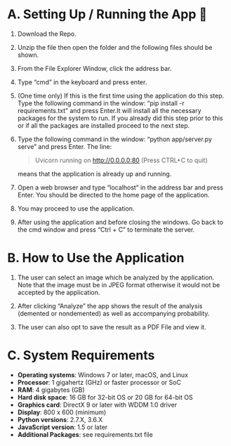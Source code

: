 # A.	Setting Up / Running the App :wrench:
1.	Download the Repo.

2.	Unzip the file then open the folder and the following files should be shown.

3. From the File Explorer Window, click the address bar.
 
4.	Type “cmd” in the keyboard and press enter.
 
5.	(One time only) If this is the first time using the application do this step. Type the following command in the window: “pip install -r requirements.txt” and press Enter.It will install all the necessary packages for the system to run. If you already did this step prior to this or if all the packages are installed proceed to the next step. 

6.	Type the following command in the window: “python app/server.py serve” and press Enter. The line: 
    >Uvicorn running on http://0.0.0.0:80 (Press CTRL+C to quit) 

    means that the application is already up and running.

7.	Open a web browser and type “localhost” in the address bar and press Enter. You should be directed to the home page of the application.

8.	You may proceed to use the application.

9.	After using the application and before closing the windows. Go back to the cmd window and press “Ctrl + C” to terminate the server.
 

# B.	How to Use the Application
1.	The user can select an image which be analyzed by the application. Note that the image must be in JPEG format otherwise it would not be accepted by the application.
 
2.	After clicking “Analyze” the app shows the result of the analysis (demented or nondemented) as well as accompanying probability.
 
3.	The user can also opt to save the result as a PDF File and view it.
 
# C.	System Requirements
- **Operating systems**: Windows 7 or later, macOS, and Linux
- **Processor**: 1 gigahertz (GHz) or faster processor or SoC
- **RAM**: 4 gigabytes (GB) 
- **Hard disk space**: 16 GB for 32-bit OS or 20 GB for 64-bit OS
- **Graphics card**: DirectX 9 or later with WDDM 1.0 driver
- **Display**: 800 x 600 (minimum)
- **Python versions**: 2.7.X, 3.6.X
- **JavaScript version**: 1.5 or later
- **Additional Packages**: see requirements.txt file
